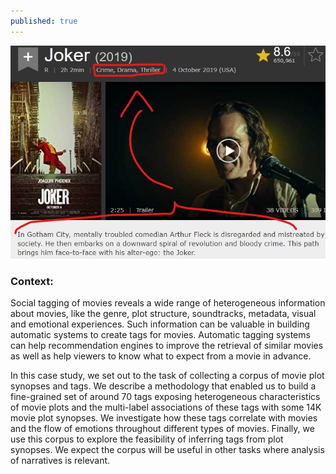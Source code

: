 ```yaml
---
published: true
---
```

![](image.jpg)

### Context:
Social tagging of movies reveals a wide range of heterogeneous information about movies, like the genre, plot structure, soundtracks, metadata, visual and emotional experiences. Such information can be valuable in building automatic systems to create tags for movies. Automatic tagging systems can help recommendation engines to improve the retrieval of similar movies as well as help viewers to know what to expect from a movie in advance. 

In this case study, we set out to the task of collecting a corpus of movie plot synopses and tags. We describe a methodology that enabled us to build a fine-grained set of around 70 tags exposing heterogeneous characteristics of movie plots and the multi-label associations of these tags with some 14K movie plot synopses. We investigate how these tags correlate with movies and the flow of emotions throughout different types of movies. Finally, we use this corpus to explore the feasibility of inferring tags from plot synopses. We expect the corpus will be useful in other tasks where analysis of narratives is relevant.

